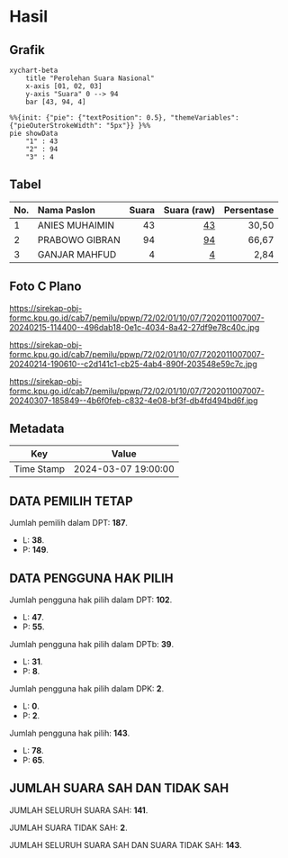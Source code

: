 # Hasil

## Grafik

```mermaid
xychart-beta
    title "Perolehan Suara Nasional"
    x-axis [01, 02, 03]
    y-axis "Suara" 0 --> 94
    bar [43, 94, 4]
```

```mermaid
%%{init: {"pie": {"textPosition": 0.5}, "themeVariables": {"pieOuterStrokeWidth": "5px"}} }%%
pie showData
    "1" : 43
    "2" : 94
    "3" : 4
```

## Tabel

| No. | Nama Paslon    | Suara | Suara (raw) | Persentase |
|:--- |:-------------- | -----:| -----------:| ----------:|
| 1   | ANIES MUHAIMIN | 43    | [43][p-1]   | 30,50      |
| 2   | PRABOWO GIBRAN | 94    | [94][p-2]   | 66,67      |
| 3   | GANJAR MAHFUD  | 4     | [4][p-3]    | 2,84       |


[p-1]: https://github.com/gigit-pemilu/pemilu-2024/blob/main/pilpres/hitung-suara/sub/72-sulawesi-tengah/sub/02-poso/sub/01-poso-kota/sub/1007-gebangrejo/sub/007-tps/sub/paslon-1.txt
[p-2]: https://github.com/gigit-pemilu/pemilu-2024/blob/main/pilpres/hitung-suara/sub/72-sulawesi-tengah/sub/02-poso/sub/01-poso-kota/sub/1007-gebangrejo/sub/007-tps/sub/paslon-2.txt
[p-3]: https://github.com/gigit-pemilu/pemilu-2024/blob/main/pilpres/hitung-suara/sub/72-sulawesi-tengah/sub/02-poso/sub/01-poso-kota/sub/1007-gebangrejo/sub/007-tps/sub/paslon-3.txt

## Foto C Plano

https://sirekap-obj-formc.kpu.go.id/cab7/pemilu/ppwp/72/02/01/10/07/7202011007007-20240215-114400--496dab18-0e1c-4034-8a42-27df9e78c40c.jpg

https://sirekap-obj-formc.kpu.go.id/cab7/pemilu/ppwp/72/02/01/10/07/7202011007007-20240214-190610--c2d141c1-cb25-4ab4-890f-203548e59c7c.jpg

https://sirekap-obj-formc.kpu.go.id/cab7/pemilu/ppwp/72/02/01/10/07/7202011007007-20240307-185849--4b6f0feb-c832-4e08-bf3f-db4fd494bd6f.jpg


## Metadata

| Key        | Value               |
| ---------- | ------------------- |
| Time Stamp | 2024-03-07 19:00:00 |


## DATA PEMILIH TETAP

Jumlah pemilih dalam DPT: **187**.
 * L: **38**.
 * P: **149**.

## DATA PENGGUNA HAK PILIH

Jumlah pengguna hak pilih dalam DPT: **102**.
 * L: **47**.
 * P: **55**.

Jumlah pengguna hak pilih dalam DPTb: **39**.
 * L: **31**.
 * P: **8**.

Jumlah pengguna hak pilih dalam DPK: **2**.
 * L: **0**.
 * P: **2**.

Jumlah pengguna hak pilih: **143**.
 * L: **78**.
 * P: **65**.

## JUMLAH SUARA SAH DAN TIDAK SAH

JUMLAH SELURUH SUARA SAH: **141**.

JUMLAH SUARA TIDAK SAH: **2**.

JUMLAH SELURUH SUARA SAH DAN SUARA TIDAK SAH: **143**.


